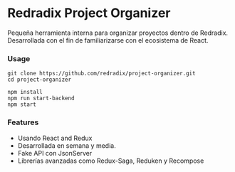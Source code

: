 # Redradix Project Organizer

Pequeña herramienta interna para organizar proyectos dentro de Redradix. Desarrollada con el fin de familiarizarse con el ecosistema de React.

### Usage

```shell
git clone https://github.com/redradix/project-organizer.git
cd project-organizer

npm install
npm run start-backend
npm start
```

### Features

- Usando React and Redux
- Desarrollada en semana y media.
- Fake API con JsonServer
- Librerías avanzadas como Redux-Saga, Reduken y Recompose